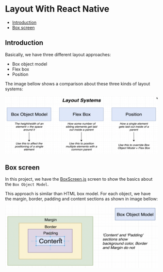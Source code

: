# Layout With React Native

- [Introduction](#introduction)
- [Box screen](#box-screen)

## Introduction

Basically, we have three different layout approaches:

- Box object model
- Flex box
- Position

The image bellow shows a comparison about these three kinds of layout systems:

![](../assets/2022-10-08-21-17-38.png)

## Box screen

In this project, we have the [BoxScreen.js](src/screens/BoxScreen.js) screen to show the basics about the `Box Object Model`.

This approach is similar than HTML box model. For each object, we have the margin, border, padding and content sections as shown in image bellow:

![](../assets/2022-10-08-21-34-12.png)


